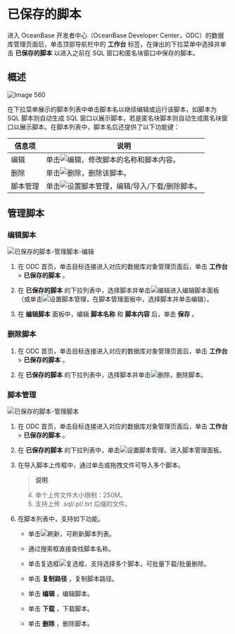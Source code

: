 已保存的脚本 
===========================

进入 OceanBase 开发者中心（OceanBase Developer Center，ODC）的数据库管理页面后，单击顶部导航栏中的 **工作台** 标签，在弹出的下拉菜单中选择并单击 **已保存的脚本** 以进入之前在 SQL 窗口和匿名块窗口中保存的脚本。

概述 
-----------------------

![Image 560](https://help-static-aliyun-doc.aliyuncs.com/assets/img/zh-CN/7092168461/p269155.png)

在下拉菜单展示的脚本列表中单击脚本名以继续编辑或运行该脚本，如脚本为 SQL 脚本则自动生成 SQL 窗口以展示脚本，若是匿名块脚本则自动生成匿名块窗口以展示脚本。在脚本列表中，脚本名后还提供了以下功能键：


| 信息项  |                                                       说明                                                        |
|------|-----------------------------------------------------------------------------------------------------------------|
| 编辑   | 单击![编辑](https://help-static-aliyun-doc.aliyuncs.com/assets/img/zh-CN/4679168461/p424761.jpg)，修改脚本的名称和脚本内容。      |
| 删除   | 单击![删除](https://help-static-aliyun-doc.aliyuncs.com/assets/img/zh-CN/4679168461/p424762.jpg)，删除该脚本。             |
| 脚本管理 | 单击![设置](https://help-static-aliyun-doc.aliyuncs.com/assets/img/zh-CN/4679168461/p424763.jpg)脚本管理，编辑/导入/下载/删除脚本。 |



管理脚本 
-------------------------

### 编辑脚本 

![已保存的脚本-管理脚本-编辑](https://help-static-aliyun-doc.aliyuncs.com/assets/img/zh-CN/4679168461/p424769.png)

1. 在 ODC 首页，单击目标连接进入对应的数据库对象管理页面后，单击 **工作台** \> **已保存的脚本** 。

   

2. 在 **已保存的脚本** 的下拉列表中，选择脚本并单击![编辑](https://help-static-aliyun-doc.aliyuncs.com/assets/img/zh-CN/4679168461/p424782.jpg)进入编辑脚本面板（或单击![设置](https://help-static-aliyun-doc.aliyuncs.com/assets/img/zh-CN/4679168461/p424763.jpg)脚本管理，在脚本管理面板中，选择脚本并单击编辑）。

   

3. 在 **编辑脚本** 面板中，编辑 **脚本名称** 和 **脚本内容** 后，单击 **保存** 。

   




### 删除脚本 

1. 在 ODC 首页，单击目标连接进入对应的数据库对象管理页面后，单击 **工作台** \> **已保存的脚本** 。

   

2. 在 **已保存的脚本** 的下拉列表中，选择脚本并单击![删除](https://help-static-aliyun-doc.aliyuncs.com/assets/img/zh-CN/4679168461/p424762.jpg)，删除脚本。

   




### 脚本管理 

![已保存的脚本-管理脚本](https://help-static-aliyun-doc.aliyuncs.com/assets/img/zh-CN/3679168461/p424794.png)

1. 在 ODC 首页，单击目标连接进入对应的数据库对象管理页面后，单击 **工作台** \> **已保存的脚本** 。

   

2. 在 **已保存的脚本** 的下拉列表中，单击![设置](https://help-static-aliyun-doc.aliyuncs.com/assets/img/zh-CN/4679168461/p424763.jpg)脚本管理，进入脚本管理面板。

   

3. 在导入脚本上传框中，通过单击或拖拽文件可导入多个脚本。

   > **说明**<br>
   > <li> 单个上传文件大小限制：250M。</li>
   > <li> 支持上传 .sql/.pl/.txt 后缀的文件。</li>

     
   

   
   

4. 在脚本列表中，支持如下功能。

   * 单击![刷新](https://help-static-aliyun-doc.aliyuncs.com/assets/img/zh-CN/3679168461/p424801.jpg)，可刷新脚本列表。

     
   
   * 通过搜索框直接查找脚本名称。

     
   
   * 单击复选框![复选框](https://help-static-aliyun-doc.aliyuncs.com/assets/img/zh-CN/4679168461/p424802.jpg)，支持选择多个脚本，可批量下载/批量删除。

     
   
   * 单击 **复制路径** ，复制脚本路径。

     
   
   * 单击 **编辑** ，编辑脚本。

   * 单击 **下载** ，下载脚本。

     
   
   * 单击 **删除** ，删除脚本。

     
   

   



